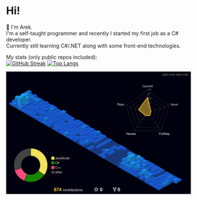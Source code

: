 # Hi!

:wave: I'm Arek.  
I'm a self-taught programmer and recently I started my first job as a C# developer.  
Currently still learning C#/.NET along with some front-end technologies.

<!---
<a href="https://www.linkedin.com/in/arekjg/"><img src="https://github.com/arekjg/arekjg/assets/98057823/4c547c79-be98-4160-ab31-8a5091f68229" height="30"></a>
<a href="https://arekjg.github.io/"><img src="https://github.com/arekjg/arekjg/assets/98057823/b30c89ae-f252-4d8d-8aba-47055900a3a3" height="30"></a>
--->

<!--- [![LinkedIn](https://user-images.githubusercontent.com/98057823/208238608-54e3bfff-23a2-4716-a42f-1f7a04860b2b.png)](https://www.linkedin.com/in/arekjg/) --->
<!--- [![CodeWars](https://user-images.githubusercontent.com/98057823/208774875-f3fa5b2c-ab07-4c98-84a3-a5e5a49cd8db.png)](https://www.codewars.com/users/arekjg) --->


My stats (only public repos included):  
[![GitHub Streak](https://streak-stats.demolab.com?user=arekjg&theme=dark&border_radius=5)]([#](https://git.io/streak-stats)) [![Top Langs](https://github-readme-stats.vercel.app/api/top-langs/?username=arekjg&theme=dark&layout=compact&langs_count=10)]([#](https://github.com/anuraghazra/github-readme-stats))
<!--- (https://git.io/streak-stats) --->
<!--- (https://github.com/anuraghazra/github-readme-stats) --->

![](./profile-3d-contrib/profile-night-view.svg)
